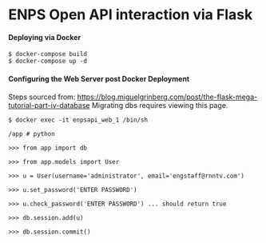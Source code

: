 # ENPS Open API interaction via Flask

#### Deploying via Docker
```
$ docker-compose build
$ docker-compose up -d 
```


#### Configuring the Web Server post Docker Deployment
Steps sourced from: https://blog.miguelgrinberg.com/post/the-flask-mega-tutorial-part-iv-database Migrating dbs requires viewing this page. 
```
$ docker exec -it enpsapi_web_1 /bin/sh

/app # python

>>> from app import db

>>> from app.models import User

>>> u = User(username='administrator', email='engstaff@rnntv.com')

>>> u.set_password('ENTER PASSWORD')

>>> u.check_password('ENTER PASSWORD') ... should return true

>>> db.session.add(u)

>>> db.session.commit()
```
